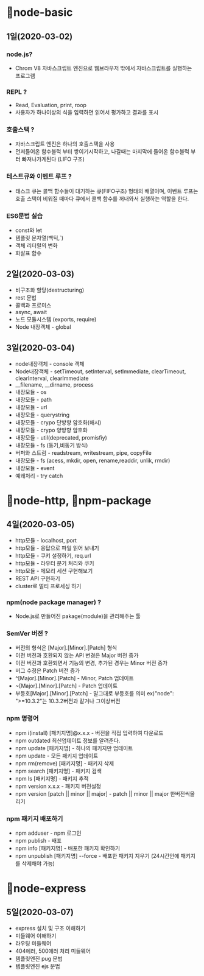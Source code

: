 # 📂node-basic

## 1일(2020-03-02)

### node.js?

- Chrom V8 자바스크립트 엔진으로 웹브라우저 밖에서 자바스크립트를 실행하는 프로그램

### REPL ?

- Read, Evaluation, print, roop
- 사용자가 하나이상의 식을 입력하면 읽어서 평가하고 결과를 표시

### 호출스택 ?

- 자바스크립트 엔진은 하나의 호출스택을 사용
- 먼저들어온 함수블럭 부터 쌓이기시작하고, 나갈때는 마지막에 들어온 함수블럭 부터 빠져나가게된다 (LIFO 구조)

### 테스트큐와 이벤트 루프 ?

- 태스크 큐는 콜백 함수들이 대기하는 큐(FIFO구조) 형태의 배열이며, 이벤트 루프는 호출 스택이 비워질 때마다 큐에서 콜백 함수를 꺼내와서 실행하는 역할을 한다.

### ES6문법 실습

- const와 let
- 템플릿 문자열(백틱,`)
- 객체 리터럴의 변화
- 화살표 함수

## 2일(2020-03-03)

- 비구조화 할당(destructuring)
- rest 문법
- 콜백과 프로미스
- async, await
- 노드 모듈시스템 (exports, require)
- Node 내장객체 - global

## 3일(2020-03-04)

- node내장객체 - console 객체
- Node내장객체 - setTimeout, setInterval, setImmediate, clearTimeout, clearInterval, clearImmediate
- __filename, __dirname, process
- 내장모듈 - os
- 내장모듈 - path
- 내장모듈 - url
- 내장모듈 - querystring
- 내장모듈 - crypo 단방향 암호화(해시)
- 내장모듈 - crypo 양방향 암호화
- 내장모듈 - util(deprecated, promisfiy)
- 내장모듈 - fs (동기,비동기 방식)
- 버퍼와 스트림 - readstream, writestream, pipe, copyFile
- 내장모듈 - fs (acess, mkdir, open, rename,readdir, unlik, rmdir)
- 내장모듈 - event
- 예왜처리 - try catch
# 📂node-http, 📂npm-package
## 4일(2020-03-05)
- http모듈 - localhost, port
- http모듈 - 응답으로 파일 읽어 보내기
- http모듈 - 쿠키 설정하기, req.url
- http모듈 - 라우터 분기 처리와 쿠키
- http모듈 - 메모리 세션 구현해보기
- REST API 구현하기
- cluster로 멀티 프로세싱 하기

### npm(node package manager) ?

-  Node.js로 만들어진 pakage(module)을 관리해주는 툴

### SemVer 버전 ?

- 버전의 형식은 [Major].[Minor].[Patch] 형식
- 이전 버전과 호환되지 않는 API 변경은 Major 버전 증가
- 이전 버전과 호환되면서 기능의 변경, 추가된 경우는 Minor 버전 증가
- 버그 수정은 Patch 버전 증가
- ^[Major].[Minor].[Patch]  - Minor, Patch 업데이트
- ~[Major].[Minor].[Patch]  - Patch 업데이트
- 부등호[Major].[Minor].[Patch] - 말그대로 부등호를 의미 ex)"node": ">=10.3.2"는 10.3.2버전과 같거나 그이상버전

### npm 명령어
- npm i(install) [패키지명]@x.x.x  - 버전을 직접 입력하여 다운로드
- npm outdated 최신업데이트 정보를 알려준다.
- npm update [패키지명] - 하나의 패키지만 업데이트
- npm update - 모든 패키지 업데이트
- npm rm(remove) [패키지명] - 패키지 삭제
- npm search [패키지명] - 패키지 검색
- npm ls [패키지명] - 패키지 추적
- npm version x.x.x - 패키지 버전설정
- npm version [patch || minor || major] - patch || minor || major 한버전씩올리기

### npm 패키지 배포하기
- npm adduser - npm 로그인
- npm publish - 배포
- npm info [패키지명] - 배포한 패키지 확인하기
- npm unpublish [패키지명] --force - 배포한 패키지 지우기 (24시간안에 패키지를 삭제해야 가능)

# 📂node-express
## 5일(2020-03-07)
- express 설치 및 구조 이해하기
- 미들웨어 이해하기
- 라우팅 미들웨어
- 404에러, 500에러 처리 미들웨어 
- 템플릿엔진 pug 문법
- 템플릿엔진 ejs 문법
